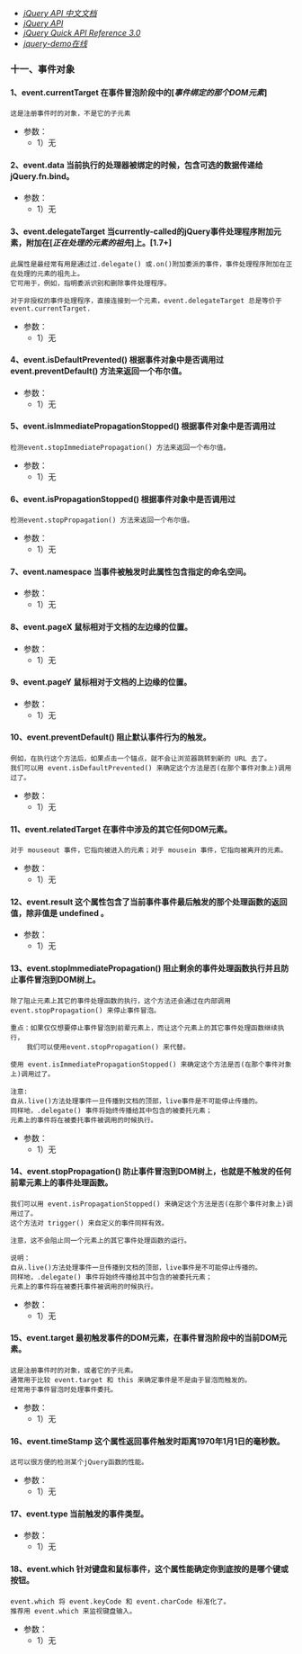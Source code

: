 * [*jQuery API 中文文档*](http://jquery.cuishifeng.cn/jQuery_html_ownerDocument.html)
* [*jQuery API*](http://www.css88.com/jqapi-1.9/)
* [*jQuery Quick API Reference 3.0*](https://oscarotero.com/jquery/)
* [*jquery-demo在线*](http://www.365mini.com/diy.php?f=jquery-selector-demo)

### 十一、事件对象

#### 1、event.currentTarget 在事件冒泡阶段中的[*事件绑定的那个DOM元素*]
    这是注册事件时的对象，不是它的子元素
* 参数：
    * 1）无

#### 2、event.data 当前执行的处理器被绑定的时候，包含可选的数据传递给jQuery.fn.bind。
* 参数：
    * 1）无

#### 3、event.delegateTarget 当currently-called的jQuery事件处理程序附加元素，附加在[*正在处理的元素的祖先*]上。[1.7+]
    此属性是最经常有用是通过过.delegate() 或.on()附加委派的事件，事件处理程序附加在正在处理的元素的祖先上。
    它可用于，例如，指明委派识别和删除事件处理程序。 

    对于非授权的事件处理程序，直接连接到一个元素，event.delegateTarget 总是等价于event.currentTarget.
* 参数：
    * 1）无

#### 4、event.isDefaultPrevented() 根据事件对象中是否调用过 event.preventDefault() 方法来返回一个布尔值。
* 参数：
    * 1）无

#### 5、event.isImmediatePropagationStopped() 根据事件对象中是否调用过 
    检测event.stopImmediatePropagation() 方法来返回一个布尔值。
* 参数：
    * 1）无

#### 6、event.isPropagationStopped() 根据事件对象中是否调用过 
    检测event.stopPropagation() 方法来返回一个布尔值。
* 参数：
    * 1）无

#### 7、event.namespace 当事件被触发时此属性包含指定的命名空间。
* 参数：
    * 1）无

#### 8、event.pageX 鼠标相对于文档的左边缘的位置。
* 参数：
    * 1）无

#### 9、event.pageY 鼠标相对于文档的上边缘的位置。
* 参数：
    * 1）无

#### 10、event.preventDefault() 阻止默认事件行为的触发。
    例如，在执行这个方法后，如果点击一个锚点，就不会让浏览器跳转到新的 URL 去了。
    我们可以用 event.isDefaultPrevented() 来确定这个方法是否(在那个事件对象上)调用过了。
* 参数：
    * 1）无

#### 11、event.relatedTarget 在事件中涉及的其它任何DOM元素。
    对于 mouseout 事件，它指向被进入的元素；对于 mousein 事件，它指向被离开的元素。
* 参数：
    * 1）无

#### 12、event.result 这个属性包含了当前事件事件最后触发的那个处理函数的返回值，除非值是 undefined 。
* 参数：
    * 1）无

#### 13、event.stopImmediatePropagation() 阻止剩余的事件处理函数执行并且防止事件冒泡到DOM树上。
    除了阻止元素上其它的事件处理函数的执行，这个方法还会通过在内部调用 event.stopPropagation() 来停止事件冒泡。
    
    重点：如果仅仅想要停止事件冒泡到前辈元素上，而让这个元素上的其它事件处理函数继续执行，
        我们可以使用event.stopPropagation() 来代替。
    
    使用 event.isImmediatePropagationStopped() 来确定这个方法是否(在那个事件对象上)调用过了。

    注意:
    自从.live()方法处理事件一旦传播到文档的顶部，live事件是不可能停止传播的。
    同样地，.delegate() 事件将始终传播给其中包含的被委托元素；
    元素上的事件将在被委托事件被调用的时候执行。
* 参数：
    * 1）无

#### 14、event.stopPropagation() 防止事件冒泡到DOM树上，也就是不触发的任何前辈元素上的事件处理函数。
    我们可以用 event.isPropagationStopped() 来确定这个方法是否(在那个事件对象上)调用过了。
    这个方法对 trigger() 来自定义的事件同样有效。

    注意，这不会阻止同一个元素上的其它事件处理函数的运行。
    
    说明：
    自从.live()方法处理事件一旦传播到文档的顶部，live事件是不可能停止传播的。
    同样地，.delegate() 事件将始终传播给其中包含的被委托元素；
    元素上的事件将在被委托事件被调用的时候执行。
* 参数：
    * 1）无

#### 15、event.target 最初触发事件的DOM元素，在事件冒泡阶段中的当前DOM元素。
    这是注册事件时的对象，或者它的子元素。
    通常用于比较 event.target 和 this 来确定事件是不是由于冒泡而触发的。
    经常用于事件冒泡时处理事件委托。
* 参数：
    * 1）无

#### 16、event.timeStamp 这个属性返回事件触发时距离1970年1月1日的毫秒数。
    这可以很方便的检测某个jQuery函数的性能。
* 参数：
    * 1）无

#### 17、event.type 当前触发的事件类型。
* 参数：
    * 1）无

#### 18、event.which 针对键盘和鼠标事件，这个属性能确定你到底按的是哪个键或按钮。
    event.which 将 event.keyCode 和 event.charCode 标准化了。
    推荐用 event.which 来监视键盘输入。
* 参数：
    * 1）无
    


